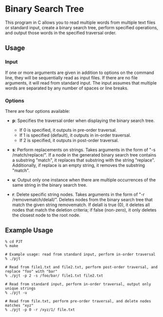 # Binary Search Tree

This program in C allows you to read multiple words from multiple text files or standard input, create a binary search tree, perform specified operations, and output those words in the specified traversal order.

## Usage

### Input

If one or more arguments are given in addition to options on the command line, they will be sequentially read as input files. If there are no file arguments, it will read from standard input. The input assumes that multiple words are separated by any number of spaces or line breaks.

### Options

There are four options available:

- **p**: Specifies the traversal order when displaying the binary search tree.
  - If 0 is specified, it outputs in pre-order traversal.
  - If 1 is specified (default), it outputs in in-order traversal.
  - If 2 is specified, it outputs in post-order traversal.

- **s**: Perform replacements on strings. Takes arguments in the form of "-s /match/replace/". If a node in the generated binary search tree contains a substring "match", it replaces that substring with the string "replace". Additionally, if replace is an empty string, it removes the substring "match".

- **u**: Output only one instance when there are multiple occurrences of the same string in the binary search tree.

- **r**: Delete specific string nodes. Takes arguments in the form of "-r /removematch/delall/". Deletes nodes from the binary search tree that match the given string removematch. If delall is true (0), it deletes all nodes that match the deletion criteria; if false (non-zero), it only deletes the closest node to the root node.

## Example Usage
```
% cd PJT
% make

# Example usage: read from standard input, perform in-order traversal
% ./pjt

# Read from file1.txt and file2.txt, perform post-order traversal, and replace "foo" with "bar"
% ./pjt -p 2 -s /foo/bar/ file1.txt file2.txt

# Read from standard input, perform in-order traversal, output only unique strings
% ./pjt -u

# Read from file.txt, perform pre-order traversal, and delete nodes matches "xyz"
% ./pjt -p 0 -r /xyz/1/ file.txt
```

